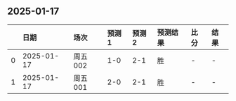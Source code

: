 

## 2025-01-17

|    | 日期       | 场次    | 预测1   | 预测2   | 预测结果   | 比分   | 结果   |
|---:|:-----------|:--------|:--------|:--------|:-----------|:-------|:-------|
|  0 | 2025-01-17 | 周五002 | 1-0     | 2-1     | 胜         | -      | -      |
|  1 | 2025-01-17 | 周五001 | 2-0     | 2-1     | 胜         | -      | -      |

